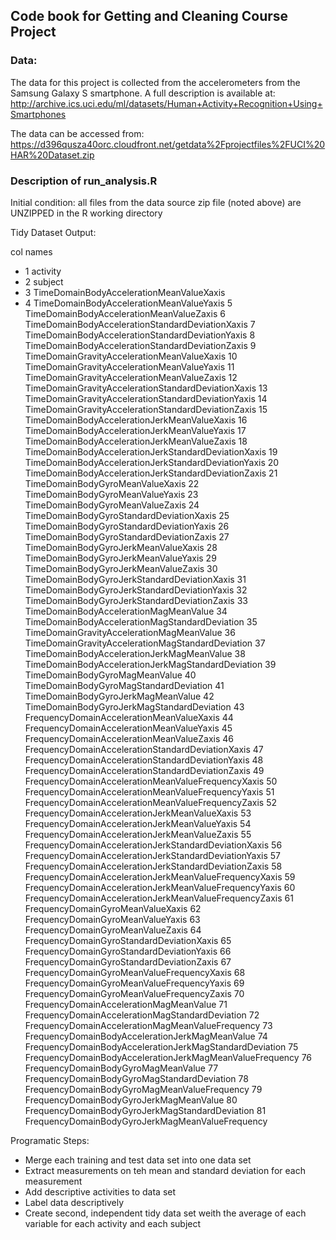 ##  Code book for Getting and Cleaning Course Project

### Data:
The data for this project is collected from the accelerometers from the Samsung Galaxy S smartphone. A full description is available at: http://archive.ics.uci.edu/ml/datasets/Human+Activity+Recognition+Using+Smartphones 

The data can be accessed from: https://d396qusza40orc.cloudfront.net/getdata%2Fprojectfiles%2FUCI%20HAR%20Dataset.zip 

### Description of run_analysis.R 
Initial condition: all files from the data source zip file (noted above) are UNZIPPED in the R working directory

Tidy Dataset Output:

col     names
- 1	      activity
- 2	      subject
- 3	TimeDomainBodyAccelerationMeanValueXaxis
- 4	TimeDomainBodyAccelerationMeanValueYaxis
5	TimeDomainBodyAccelerationMeanValueZaxis
6	TimeDomainBodyAccelerationStandardDeviationXaxis
7	TimeDomainBodyAccelerationStandardDeviationYaxis
8	TimeDomainBodyAccelerationStandardDeviationZaxis
9	TimeDomainGravityAccelerationMeanValueXaxis
10	TimeDomainGravityAccelerationMeanValueYaxis
11	TimeDomainGravityAccelerationMeanValueZaxis
12	TimeDomainGravityAccelerationStandardDeviationXaxis
13	TimeDomainGravityAccelerationStandardDeviationYaxis
14	TimeDomainGravityAccelerationStandardDeviationZaxis
15	TimeDomainBodyAccelerationJerkMeanValueXaxis
16	TimeDomainBodyAccelerationJerkMeanValueYaxis
17	TimeDomainBodyAccelerationJerkMeanValueZaxis
18	TimeDomainBodyAccelerationJerkStandardDeviationXaxis
19	TimeDomainBodyAccelerationJerkStandardDeviationYaxis
20	TimeDomainBodyAccelerationJerkStandardDeviationZaxis
21	TimeDomainBodyGyroMeanValueXaxis
22	TimeDomainBodyGyroMeanValueYaxis
23	TimeDomainBodyGyroMeanValueZaxis
24	TimeDomainBodyGyroStandardDeviationXaxis
25	TimeDomainBodyGyroStandardDeviationYaxis
26	TimeDomainBodyGyroStandardDeviationZaxis
27	TimeDomainBodyGyroJerkMeanValueXaxis
28	TimeDomainBodyGyroJerkMeanValueYaxis
29	TimeDomainBodyGyroJerkMeanValueZaxis
30	TimeDomainBodyGyroJerkStandardDeviationXaxis
31	TimeDomainBodyGyroJerkStandardDeviationYaxis
32	TimeDomainBodyGyroJerkStandardDeviationZaxis
33	TimeDomainBodyAccelerationMagMeanValue
34	TimeDomainBodyAccelerationMagStandardDeviation
35	TimeDomainGravityAccelerationMagMeanValue
36	TimeDomainGravityAccelerationMagStandardDeviation
37	TimeDomainBodyAccelerationJerkMagMeanValue
38	TimeDomainBodyAccelerationJerkMagStandardDeviation
39	TimeDomainBodyGyroMagMeanValue
40	TimeDomainBodyGyroMagStandardDeviation
41	TimeDomainBodyGyroJerkMagMeanValue
42	TimeDomainBodyGyroJerkMagStandardDeviation
43	FrequencyDomainAccelerationMeanValueXaxis
44	FrequencyDomainAccelerationMeanValueYaxis
45	FrequencyDomainAccelerationMeanValueZaxis
46	FrequencyDomainAccelerationStandardDeviationXaxis
47	FrequencyDomainAccelerationStandardDeviationYaxis
48	FrequencyDomainAccelerationStandardDeviationZaxis
49	FrequencyDomainAccelerationMeanValueFrequencyXaxis
50	FrequencyDomainAccelerationMeanValueFrequencyYaxis
51	FrequencyDomainAccelerationMeanValueFrequencyZaxis
52	FrequencyDomainAccelerationJerkMeanValueXaxis
53	FrequencyDomainAccelerationJerkMeanValueYaxis
54	FrequencyDomainAccelerationJerkMeanValueZaxis
55	FrequencyDomainAccelerationJerkStandardDeviationXaxis
56	FrequencyDomainAccelerationJerkStandardDeviationYaxis
57	FrequencyDomainAccelerationJerkStandardDeviationZaxis
58	FrequencyDomainAccelerationJerkMeanValueFrequencyXaxis
59	FrequencyDomainAccelerationJerkMeanValueFrequencyYaxis
60	FrequencyDomainAccelerationJerkMeanValueFrequencyZaxis
61	FrequencyDomainGyroMeanValueXaxis
62	FrequencyDomainGyroMeanValueYaxis
63	FrequencyDomainGyroMeanValueZaxis
64	FrequencyDomainGyroStandardDeviationXaxis
65	FrequencyDomainGyroStandardDeviationYaxis
66	FrequencyDomainGyroStandardDeviationZaxis
67	FrequencyDomainGyroMeanValueFrequencyXaxis
68	FrequencyDomainGyroMeanValueFrequencyYaxis
69	FrequencyDomainGyroMeanValueFrequencyZaxis
70	FrequencyDomainAccelerationMagMeanValue
71	FrequencyDomainAccelerationMagStandardDeviation
72	FrequencyDomainAccelerationMagMeanValueFrequency
73	FrequencyDomainBodyAccelerationJerkMagMeanValue
74	FrequencyDomainBodyAccelerationJerkMagStandardDeviation
75	FrequencyDomainBodyAccelerationJerkMagMeanValueFrequency
76	FrequencyDomainBodyGyroMagMeanValue
77	FrequencyDomainBodyGyroMagStandardDeviation
78	FrequencyDomainBodyGyroMagMeanValueFrequency
79	FrequencyDomainBodyGyroJerkMagMeanValue
80	FrequencyDomainBodyGyroJerkMagStandardDeviation
81	FrequencyDomainBodyGyroJerkMagMeanValueFrequency


Programatic Steps:

+ Merge each training and test data set into one data set
+ Extract  measurements on teh mean and standard deviation for each measurement
+ Add descriptive activities to data set
+ Label data descriptively
+ Create second, independent tidy data set weith the average of each variable for each activity and each subject
